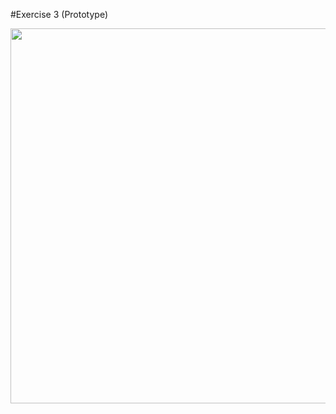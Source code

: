 
#Exercise 3 (Prototype)


<img src="https://github.com/RaymondRaman/Figma/blob/main/Exercise%203%20(Prototyping)/New%20Project.gif" width="2000" height = "600">

